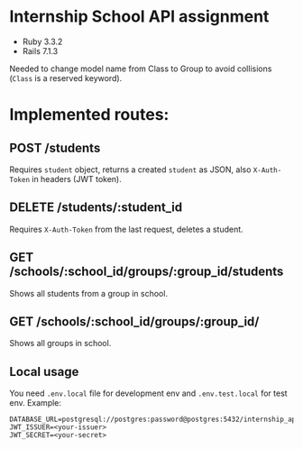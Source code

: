 # Internship School API assignment

- Ruby 3.3.2
- Rails 7.1.3

Needed to change model name from Class to Group to avoid collisions (`Class` is a reserved keyword).

# Implemented routes:

## POST /students
Requires `student` object, returns a created `student` as JSON, also `X-Auth-Token` in headers (JWT token).

## DELETE /students/:student_id
Requires `X-Auth-Token` from the last request, deletes a student.

## GET /schools/:school_id/groups/:group_id/students
Shows all students from a group in school.

## GET /schools/:school_id/groups/:group_id/
Shows all groups in school.

## Local usage
You need `.env.local` file for development env and `.env.test.local` for test env.
Example:

```
DATABASE_URL=postgresql://postgres:password@postgres:5432/internship_api_development
JWT_ISSUER=<your-issuer>
JWT_SECRET=<your-secret>
```
